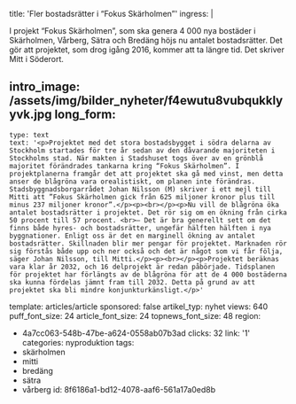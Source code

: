 title: 'Fler bostadsrätter i “Fokus Skärholmen”'
ingress: |
  <p>I projekt “Fokus Skärholmen”, som ska genera 4 000 nya bostäder i Skärholmen, Vårberg, Sätra och Bredäng höjs nu antalet bostadsrätter. Det gör att projektet, som drog igång 2016, kommer att ta längre tid. Det skriver Mitt i Söderort.
  </p>
  
intro_image: /assets/img/bilder_nyheter/f4ewutu8vubqukklyyvk.jpg
long_form:
  -
    type: text
    text: '<p>Projektet med det stora bostadsbygget i södra delarna av Stockholm startades för tre år sedan av den dåvarande majoriteten i Stockholms stad. När makten i Stadshuset togs över av en grönblå majoritet förändrades tankarna kring “Fokus Skärholmen”. I projektplanerna framgår det att projektet ska gå med vinst, men detta anser de blågröna vara orealistiskt, om planen inte förändras. Stadsbyggnadsborgarrådet Johan Nilsson (M) skriver i ett mejl till Mitti att ”Fokus Skärholmen gick från 625 miljoner kronor plus till minus 237 miljoner kronor”.</p><p><br></p><p>Nu vill de blågröna öka antalet bostadsrätter i projektet. Det rör sig om en ökning från cirka 50 procent till 57 procent. <br>– Det är bra generellt sett om det finns både hyres- och bostadsrätter, ungefär hälften hälften i nya byggnationer. Enligt oss är det en marginell ökning av antalet bostadsrätter. Skillnaden blir mer pengar för projektet. Marknaden rör sig förstås både upp och ner också och det är något som vi får följa, säger Johan Nilsson, till Mitti.</p><p><br></p><p>Projektet beräknas vara klar år 2032, och 16 delprojekt är redan påbörjade. Tidsplanen för projektet har förlängts av de blågröna för att de 4 000 bostäderna ska kunna fördelas jämnt fram till 2032. Detta på grund av att projektet ska bli mindre konjunkturkänsligt.</p>'
template: articles/article
sponsored: false
artikel_typ: nyhet
views: 640
puff_font_size: 24
article_font_size: 24
topnews_font_size: 48
region:
  - 4a7cc063-548b-47be-a624-0558ab07b3ad
clicks: 32
link: '1'
categories: nyproduktion
tags:
  - skärholmen
  - mitti
  - bredäng
  - sätra
  - vårberg
id: 8f6186a1-bd12-4078-aaf6-561a17a0ed8b
